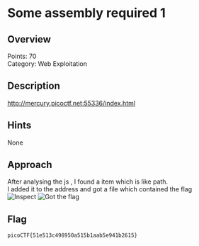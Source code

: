 # Some assembly required 1

## Overview
Points: 70  
Category: Web Exploitation

## Description
http://mercury.picoctf.net:55336/index.html

## Hints
None

## Approach

After analysing the js , I found a item which is like path.  
I added it to the address and got a file which contained the flag  
![ Inspect](https://cdn.discordapp.com/attachments/776326384355377152/988410410225004574/unknown.png)
![ Got the flag](https://cdn.discordapp.com/attachments/776326384355377152/988409043070631946/Screenshot_from_2022-06-20_13-00-09.png)

## Flag
`picoCTF{51e513c498950a515b1aab5e941b2615}`